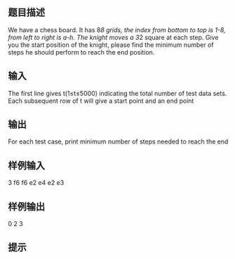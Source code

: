 ## 题目描述
We have a chess board. It has 8*8 grids, the index from bottom to top is 1-8, from left to right is a-h. The knight moves a 3*2 square at each step. Give you the start position of the knight, please find the minimum number of steps he should perform to reach the end position.


## 输入
The first line gives t(1≤t≤5000)
indicating the total number of test data sets. Each subsequent row of t will give a start point and an end point
## 输出
For each test case, print minimum number of steps needed to reach the end
## 样例输入
3
f6 f6
e2 e4
e2 e3
## 样例输出
0
2
3
## 提示
